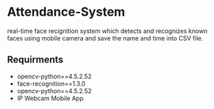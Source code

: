 # Attendance-System
real-time face recignition system which detects and recognizes known faces using mobile camera and save the name and time into CSV file.

## Requirments
- opencv-python==4.5.2.52
- face-recognition==1.3.0	
- opencv-python==4.5.2.52
- IP Webcam Mobile App

